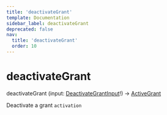 ```yaml
---
title: 'deactivateGrant'
template: Documentation
sidebar_label: deactivateGrant
deprecated: false
nav:
  title: 'deactivateGrant'
  order: 10
---
```


# deactivateGrant

<div className="pb-4 font-roboto-slab text-lg"><span className="font-bold">deactivateGrant</span> <span style={{'fontWeight':400,'fontSize':'0.85em'}}>(input: <a href="/guardrails/docs/reference/graphql/input/DeactivateGrantInput">DeactivateGrantInput</a>!) &rarr; <a href="/guardrails/docs/reference/graphql/object/ActiveGrant">ActiveGrant</a></span>
</div>



Deactivate a grant `activation`